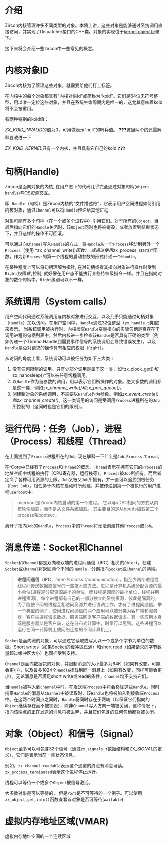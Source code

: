 # 介绍

Zircon内核管理许多不同类型的对象。本质上讲，这些对象是能够通过系统调用直接访问，并实现了Dispatcher接口的C++类。对象的实现位于[kernel object](https://fuchsia.dev/fuchsia-src/reference/kernel_objects/objects)目录下。

接下来将会介绍一些zircon中一些常见的概念。



 

# 内核对象ID

Zircon内核为了管理这些对象，就需要给他们打上标签。

在内核中的每个对象都具有"内核对象id"或简称为“koid"。它们是64位无符号整型，用以唯一定位这些对象，并且在系统生命周期内是唯一的，这尤其意味着koid将不会被重用。

有两种特别的koid值：

*ZX_KOID_INVALID*的值为0，可用做表示”null“的哨兵值。 :question::question::question:这里两个的还需解释要改进一下

*ZX_KOID_KERNEL*只有一个内核，并且具有它自己的koid :question::question::question:



# 句柄(Handle)

Zircon是面向对象的内核, 在用户态下的代码几乎完全通过对象句柄(`object handls`)与OS资源交互。

即: `Handle`（句柄）是Zircon内核的“文件描述符”，它表示用户空间进程如何引用内核对象，通过`Channel`可以将`Handle`传递给其他进程.

对象可能有多个句柄（在一个或多个进程中）引用它们。对于所有的`Object`，当最后指向它们的`Handle`关闭时，该`Object`同时也将被销毁，或者放置到结束状态下，并且这样的操作不可回滚。

可以通过向`Channel`写入`Handle`的方式，将`Handle`从一个`Process`移动到另外一个`Process`（使用 *zx_channel_write()*函数），或通过使用*zx_process_start()*函数，作为新`Process`的第一个线程的启动参数的形式传递一个`Handle`。

在某种程度上可以将句柄理解为指针, 在对句柄或者其指向对象进行操作时受到`Right`(权限)的控制, 就好像在用户态不能执行某些特权级指令一样。并且在指向对象的数个句柄中，`Right`级别可以不一样。





# 系统调用（System calls）

用户空间代码通过系统调用与内核对象进行交互，以及几乎只能通过句柄对象（`Handle`）加以访问。在用户空间中，`Handle`通过32位整型（`zx_handle_t`类型)来表示。 当系统调用被执行时，内核检查`Handle`变量指向的实际句柄是否存在于调用进程的句柄列表中。然后内核进一步检查该`Handle`是否具有正确的类型（例如传递一个Thread Handle到需要事件信号的系统调用会导致错误发生），以及`Handle`是否对请求的操作具有相应的权限（`Right`）。



从访问的角度上看，系统调动可以被细分为如下三大类：

1. 没有任何限制的调用。只有少部分调用是属于这一类，如*zx_clock_get()*和*zx_nanosleep()*可以被任意线程调用。
2. 以`Handle`作为首参数的调用，用以表示它们所操作的对象。绝大多数的调用都是这一类，例如*zx_channel_write()*和*zx_port_queue()*。
3. 创建新对象的系统调用，不需要以`Handle`作为参数。例如*zx_event_create()*和*zx_channel_create()*。这一类调用的访问是受调用`Process`进程所在的`Job`所控制的（这同时也是它们的限制）。



# 运行代码：任务（Job），进程（Process）和线程（Thread）

在上面提到了`Process`进程所在的`Job`, 现在解释一下什么是`Job,Process,Thread`。

在rCore中已经有了`Process`和`Thread`的概念。`Thread`表示在拥有它们的`Process`的地址空间中线程的执行（CPU寄存器，运行栈等）。`Process`被`Job`所拥有，而后者定义了各种可用资源的上限。`Job`又被父`Job`所拥有，并一直可以追溯到根任务（`Root Job`）。根任务于内核在启动时所创建，并被传递到第一个被执行的用户进程`userboot`中。

> userboot是Zircon内核启动的第一个进程。 它以与vDSO相同的方式从内核映像加载，而不是从文件系统加载。 其主要目的是从bootfs加载第二个process和bootsvc。

离开了指向`Job`的`Handle`，`Process`中的`Thread`将无法创建其他`Process`或`Job`。





# 消息传递：Socket和Channel

`Socket`和`Channel`都是双向和双端的进程间通信（IPC）相关的`Object`。创建`Socket`或`Channel`将返回两个不同的`Handle`，分别指向`Socket`或`Channel`的两端。

> **进程间通信**（**IPC**，*Inter-Process Communication*），指至少两个进程或线程间传送数据或信号的一些技术或方法。进程是计算机系统分配资源的最小单位(进程是分配资源最小的单位，而线程是调度的最小单位，线程共用进程资源)。每个进程都有自己的一部分独立的系统资源，彼此是隔离的。为了能使不同的进程互相访问资源并进行协调工作，才有了进程间通信。举一个典型的例子，使用进程间通信的两个应用可以被分类为客户端和服务器，客户端进程请求数据，服务端回复客户端的数据请求。有一些应用本身既是服务器又是客户端，这在分布式计算中，时常可以见到。这些进程可以运行在同一计算机上或网络连接的不同计算机上。

`Socket`是面向流的对象，可以通过它读取或写入以一个或多个字节为单位的数据。Short writes（如果Socket的缓冲区已满）和short read（如果请求的字节数量超过缓冲区大小）也同样受到支持。

`Channel`是面向数据包的对象，并限制消息的大小最多为64K（如果有改变，可能会更小），以及最多1024个`Handle`挂载到同一消息上（如果有改变，同样可能会更小）。无论消息是否满足short write或read的条件，`Channel`均不支持它们。

当`Handle`被写入到`Channel`中时，在发送端`Process`中将会移除这些`Handle`。同时携带`Handle`的消息从`Channel`中被读取时，该`Handle`也将被加入到接收端`Process`中。在这两个时间点之间时，`Handle`将同时存在于两端（以保证它们指向的`Object`继续存在而不被销毁），除非`Channel`写入方向一端被关闭，这种情况下，指向该端点的正在发送的消息将被丢弃，并且它们包含的任何句柄都将被关闭。





# 对象（Object）和信号（Signal）

`Object`至多可以可包含32个信号（通过`zx_signals_t`数据结构和ZX_*SIGNAL*的定义），它们是表示当前一些状态信息。

例如，`zx_channel_readable`表示这个通道的终点有消息可读。`zx_process_terminated`表示这个进程停止运行。

线程可以等待一个或多个`Object`被信号激活。

大多数对象是可以等待的， 但是`Port`是不可等待的一个例子。可以使用`zx_object_get_info()`函数查看该对象是否可等待(`waitable`)







# 虚拟内存地址区域(VMAR)

虚拟内存地址空间的一个连续区域

